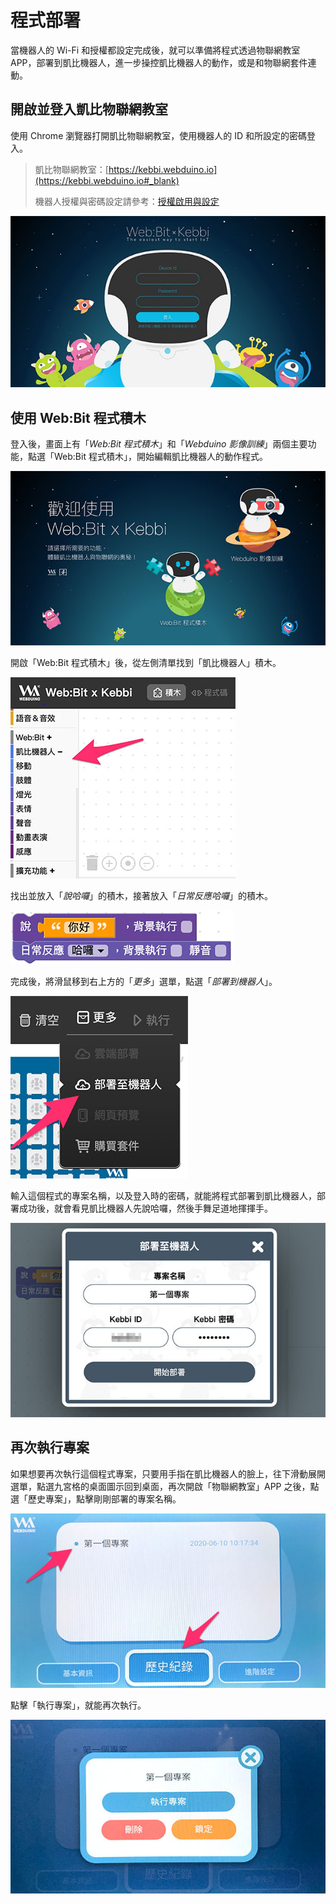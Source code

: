 # 程式部署

當機器人的 Wi-Fi 和授權都設定完成後，就可以準備將程式透過物聯網教室 APP，部署到凱比機器人，進一步操控凱比機器人的動作，或是和物聯網套件連動。

## 開啟並登入凱比物聯網教室

使用 Chrome 瀏覽器打開凱比物聯網教室，使用機器人的 ID 和所設定的密碼登入。

> 凱比物聯網教室：[https://kebbi.webduino.io](https://kebbi.webduino.io#_blank)
>
> 機器人授權與密碼設定請參考：[授權啟用與設定](authorize.html)

![凱比物聯網教室 - 程式部署](../../../../media/zh-tw/kebbi/setting/deploy-01.jpg)

## 使用 Web:Bit 程式積木

登入後，畫面上有「*Web:Bit 程式積木*」和「*Webduino 影像訓練*」兩個主要功能，點選「Web:Bit 程式積木」，開始編輯凱比機器人的動作程式。

![凱比物聯網教室 - 程式部署](../../../../media/zh-tw/kebbi/setting/deploy-02.jpg)

開啟「Web:Bit 程式積木」後，從左側清單找到「凱比機器人」積木。

![凱比物聯網教室 - 程式部署](../../../../media/zh-tw/kebbi/setting/deploy-03.jpg)

找出並放入「*說哈囉*」的積木，接著放入「*日常反應哈囉*」的積木。

![凱比物聯網教室 - 程式部署](../../../../media/zh-tw/kebbi/setting/deploy-04.jpg)

完成後，將滑鼠移到右上方的「*更多*」選單，點選「*部署到機器人*」。

![凱比物聯網教室 - 程式部署](../../../../media/zh-tw/kebbi/setting/deploy-05.jpg)

輸入這個程式的專案名稱，以及登入時的密碼，就能將程式部署到凱比機器人，部署成功後，就會看見凱比機器人先說哈囉，然後手舞足道地揮揮手。

![凱比物聯網教室 - 程式部署](../../../../media/zh-tw/kebbi/setting/deploy-06.jpg)

## 再次執行專案

如果想要再次執行這個程式專案，只要用手指在凱比機器人的臉上，往下滑動展開選單，點選九宮格的桌面圖示回到桌面，再次開啟「物聯網教室」APP 之後，點選「歷史專案」，點擊剛剛部署的專案名稱。

![凱比物聯網教室 - 程式部署](../../../../media/zh-tw/kebbi/setting/deploy-07.jpg)

點擊「執行專案」，就能再次執行。

![凱比物聯網教室 - 程式部署](../../../../media/zh-tw/kebbi/setting/deploy-08.jpg)

